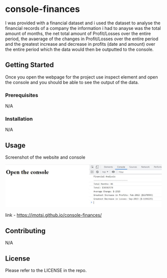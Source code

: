 # console-finances

I was provided with a financial dataset and i used the dataset to analyse the financial records of a company the information i had to anayse was the total amount of months, the net total amount of Profit/Losses over the entire period, the avaerage of the changes in Profit/Losses over the entire period and the greatest increase and decrease in profits (date and amount) over the entire period which the data would then be outputted to the console.

## Getting Started

Once you open the webpage for the project use inspect element and open the console and you should be able to see the output of the data.

### Prerequisites

N/A

### Installation

N/A

## Usage

Screenshot of the website and console

![Screenshot](https://github.com/Jmotsi/console-finances/blob/main/consolefinances.JPG)

link - https://jmotsi.github.io/console-finances/


## Contributing

N/A

## License

Please refer to the LICENSE in the repo.